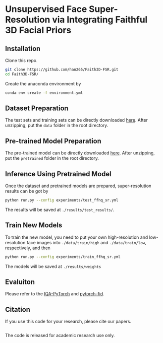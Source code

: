 # Unsupervised Face Super-Resolution via Integrating Faithful 3D Facial Priors

## Installation

Clone this repo.
```bash
git clone https://github.com/han265/Faith3D-FSR.git
cd Faith3D-FSR/
```

Create the anaconda environment by
```bash
conda env create -f environment.yml
```


## Dataset Preparation

The test sets and training sets can be directly downloaded [here](https://pan.baidu.com/s/1vzpveUTS7SMMEqmvJpD5Sw?pwd=uyh4). After unzipping, put the `data` folder in the root directory.

## Pre-trained Model Preparation

The pre-trained model can be directly downloaded [here](https://pan.baidu.com/s/1vzpveUTS7SMMEqmvJpD5Sw?pwd=uyh4). After unzipping, put the `pretrained` folder in the root directory.

## Inference Using Pretrained Model

Once the dataset and pretrained models are prepared, super-resolution results can be got by

```bash
python run.py --config experiments/test_ffhq_sr.yml
```

The results will be saved at `./results/test_results/`.

## Train New Models

To train the new model, you need to put your own high-resolution and low-resolution face images into `./data/train/high` and `./data/train/low`, respectively, and then
```bash
python run.py --config experiments/train_ffhq_sr.yml
```
The models will be saved at `./results/weights`

## Evaluiton

Please refer to the [IQA-PyTorch](https://github.com/chaofengc/IQA-PyTorch) and [pytorch-fid](https://github.com/mseitzer/pytorch-fid). 

## Citation
If you use this code for your research, please cite our papers.
```

```
The code is released for academic research use only.
